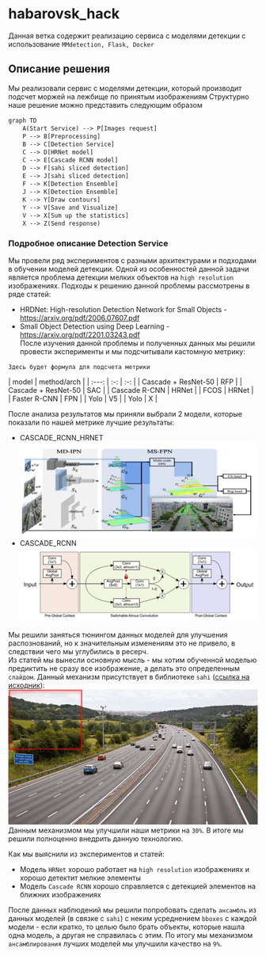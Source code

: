 # habarovsk_hack
Данная ветка содержит реализацию сервиса с моделями детекции с использование ```MMdetection, Flask, Docker```

## Описание решения 
Мы реализовали сервис с моделями детекции, который производит подсчет моржей на лежбище по принятым изображениям
Структурно наше решение можно представить следующим образом
```mermaid
graph TD
    A(Start Service) --> P[Images request] 
    P --> B[Preprocessing]
    B --> C[Detection Service]
    C --> D[HRNet model]
    C --> E[Cascade RCNN model]
    D --> F[sahi sliced detection]
    E --> J[sahi sliced detection]
    F --> K[Detection Ensemble]
    J --> K[Detection Ensemble]
    K --> Y[Draw contours]
    Y --> V[Save and Visualize]
    V --> X[Sum up the statistics]
    X --> Z(Send response)
```
### Подробное описание Detection Service
Мы провели ряд экспериментов с разными архитектурами и подходами в обучении моделей детекции. Одной из особенностей данной задачи является проблема детекции мелких объектов на ```high resolution``` изображениях. Подходы к решению данной проблемы рассмотрены в ряде статей:
- HRDNet: High-resolution Detection Network for Small Objects - https://arxiv.org/pdf/2006.07607.pdf
- Small Object Detection using Deep Learning - https://arxiv.org/pdf/2201.03243.pdf \
После изучения данной проблемы и полученных данных мы решили провести эксперименты и мы подсчитывали кастомную метрику:
```
Здесь будет формула для подсчета метрики
```
| model | method/arch  |
| :---: | :-: | :-: |
| Cascade + ResNet-50 | RFP  |
| Cascade + ResNet-50 | SAC  |
| Cascade R-CNN | HRNet  |
| FCOS | HRNet  |
| Faster R-CNN | FPN  |
| Yolo | V5  |
| Yolo | X  |

После анализа результатов мы приняли выбрали 2 модели, которые показали по нашей метрике лучшие результаты:
- CASCADE_RCNN_HRNET
    ![](examples/hrnet.png)
- CASCADE_RCNN \
    ![](examples/cascade_rcnn.png) 

Мы решили заняться тюнингом данных моделей для улучшения распознований, но к значительным изменениям это не привело, в следствии чего мы углубились в ресерч. \
Из статей мы вынесли основную мысль - мы хотим обученной моделью предиктить не сразу все изображение, а делать это определенным ```слайдом```. Данный механизм присутствует в библиотеке ```sahi``` ([ссылка на исходник](#https://github.com/obss/sahi)):
![](examples/sliced_inference.gif)
Данным механизмом мы улучшили наши метрики на ```30%```. В итоге мы решили полноценно внедрить данную технологию.

Как мы выяснили из экспериментов и статей:
- Модель ```HRNet``` хорошо работает на ```high resolution``` изображениях и хорошо детектит мелкие элементы
- Модель ```Cascade RCNN``` хорошо справляется с детекцией элементов на ближних изображениях

После данных наблюдений мы решили попробовать сделать ```ансамбль``` из данных моделей (в связке с ```sahi```) с неким усреднением ```bboxes``` с каждой модели - если кратко, то целью было брать объекты, которые нашла одна модель, а другая не справилась с этим.
По итогу мы механизмом ```ансамблирования``` лучших моделей мы улучшили качество на ```9%```. 
